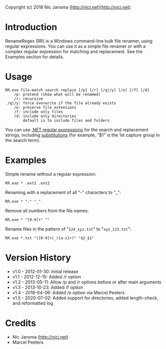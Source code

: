 Copyright (c) 2018 Nic Jansma
[http://nicj.net](http://nicj.net)

# Introduction

RenameRegex (RR) is a Windows command-line bulk file renamer, using regular expressions.  You can use it as a simple
file renamer or with a complex regular expression for matching and replacement.  See the Examples section for details.

# Usage

    RR.exe file-match search replace [/p] [/r] [/q|/y] [/e] [/f] [/d]
        /p: pretend (show what will be renamed)
        /r: recursive
     /q|/y: force overwrite if the file already exists
        /e: preserve file extensions
        /f: include only files
        /d: include only directories
            default is to include files and folders


You can use [.NET regular expressions](http://msdn.microsoft.com/en-us/library/hs600312.aspx) for the search and
replacement strings, including [substitutions](http://msdn.microsoft.com/en-us/library/ewy2t5e0.aspx) (for example,
"$1" is the 1st capture group in the search term).

# Examples

Simple rename without a regular expression:

    RR.exe * .ext1 .ext2

Renaming with a replacement of all "-" characters to "_":

    RR.exe * "-" "_"

Remove all numbers from the file names:

    RR.exe * "[0-9]+" ""

Rename files in the pattern of "`124_xyz.txt`" to "`xyz_123.txt`":

    RR.exe *.txt "([0-9]+)_([a-z]+)" "$2_$1"

# Version History

* v1.0 - 2012-01-30: Initial release
* v1.1 - 2012-12-15: Added /r option
* v1.2 - 2013-05-11: Allow /p and /r options before or after main arguments
* v1.3 - 2013-10-23: Added /f option
* v1.4 - 2018-04-06: Added /e option via Marcel Peeters
* v1.5 - 2020-07-02: Added support for directories, added length-check, and reformatted log

# Credits

* Nic Jansma (http://nicj.net)
* Marcel Peeters
